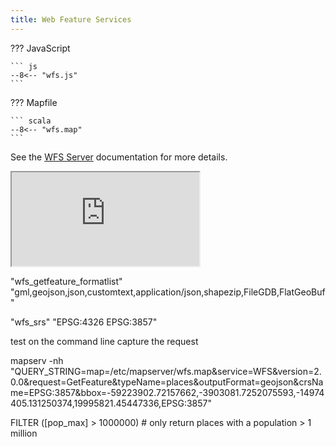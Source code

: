```yaml
---
title: Web Feature Services
---
```


??? JavaScript

    ``` js
    --8<-- "wfs.js"
    ```

??? Mapfile

    ``` scala
    --8<-- "wfs.map"
    ```

See the [WFS Server](https://mapserver.org/ogc/wfs_server.html) documentation for more details.

<div class="map">
  <iframe src="https://geographika.github.io/getting-started-with-mapserver-demo/wfs.html"></iframe>
</div>

"wfs_getfeature_formatlist" "gml,geojson,json,customtext,application/json,shapezip,FileGDB,FlatGeoBuf"


"wfs_srs" "EPSG:4326 EPSG:3857"


test on the command line
capture the request

mapserv -nh "QUERY_STRING=map=/etc/mapserver/wfs.map&service=WFS&version=2.0.0&request=GetFeature&typeName=places&outputFormat=geojson&crsName=EPSG:3857&bbox=-59223902.72157662,-3903081.7252075593,-14974405.131250374,19995821.45447336,EPSG:3857"


FILTER ([pop_max] > 1000000) # only return places with a population > 1 million